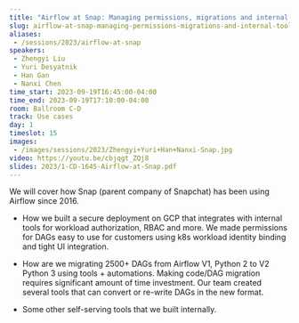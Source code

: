 ```yaml
---
title: "Airflow at Snap: Managing permissions, migrations and internal tools"
slug: airflow-at-snap-managing-permissions-migrations-and-internal-tools
aliases:
 - /sessions/2023/airflow-at-snap
speakers:
 - Zhengyi Liu
 - Yuri Desyatnik
 - Han Gan
 - Nanxi Chen
time_start: 2023-09-19T16:45:00-04:00
time_end: 2023-09-19T17:10:00-04:00
room: Ballroom C-D
track: Use cases
day: 1
timeslot: 15
images:
 - /images/sessions/2023/Zhengyi+Yuri+Han+Nanxi-Snap.jpg
video: https://youtu.be/cbjqgt_ZQj8
slides: 2023/1-CD-1645-Airflow-at-Snap.pdf
---
```


We will cover how Snap (parent company of Snapchat) has been using Airflow since 2016. 
 
 - How we built a secure deployment on GCP that integrates with internal tools for workload authorization, RBAC and more. We made permissions for DAGs easy to use for customers using k8s workload identity binding and tight UI integration. 
 
 - How are we migrating 2500+ DAGs from Airflow V1, Python 2 to V2 Python 3 using tools + automations. Making code/DAG migration requires significant amount of time investment. Our team created several tools that can convert or re-write DAGs in the new format.
 
 - Some other self-serving tools that we built internally.